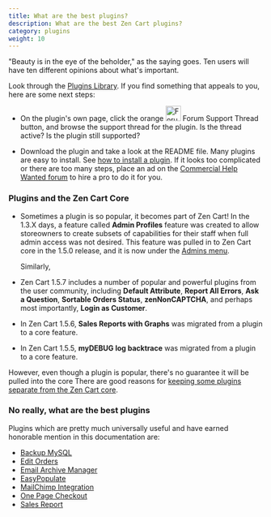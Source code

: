 ```yaml
---
title: What are the best plugins? 
description: What are the best Zen Cart plugins? 
category: plugins 
weight: 10
---
```


"Beauty is in the eye of the beholder," as the saying goes.  Ten users will
have ten different opinions about what's important.  

Look through the [Plugins Library](https://www.zen-cart.com/downloads.php). If you find something that appeals to you, here are some next steps:

- On the plugin's own page, click the orange 
<img src="/images/support_thread.png" alt="Forum Support Thread" style="height: 30px !important; border-style: none !important;" /> Forum Support Thread button, and browse the support thread for the plugin.  Is the thread active?  Is the plugin still supported? 

- Download the plugin and take a look at the README file.  Many plugins are easy to install.  See [how to install a plugin](/user/plugins/how_to_install_a_plugin/).  If it looks too complicated or there are too many steps, place an ad on the [Commercial Help Wanted forum](/user/zen_cart_forum/chw/) to hire a pro to do it for you. 

### Plugins and the Zen Cart Core

- Sometimes a plugin is so popular, it becomes part of Zen Cart!  In the 1.3.X days, a feature called **Admin Profiles** feature was created 
to allow storeowners to create subsets of capabilities for their staff 
when full admin access was not desired.  This feature was pulled in to 
Zen Cart core in the 1.5.0 release, and it is now under the [Admins menu](/user/admin_pages/admins/). 

    Similarly, 

- Zen Cart 1.5.7 includes a number of popular and powerful plugins from the user community, including **Default Attribute**, **Report All Errors**, **Ask a Question**, **Sortable Orders Status**, **zenNonCAPTCHA**, and perhaps most importantly, **Login as Customer**. 
- In Zen Cart 1.5.6, **Sales Reports with Graphs** was migrated from a plugin to a core feature. 
- In Zen Cart 1.5.5, **myDEBUG log backtrace** was migrated from a plugin to a core feature.

However, even though a plugin is popular, there's no guarantee 
it will be pulled into the core  There are good reasons for [keeping some plugins separate from the Zen Cart core](/user/plugins/why_plugins/).

### No really, what are the best plugins 

Plugins which are pretty much universally useful and have earned honorable mention in this documentation are: 

- [Backup MySQL](https://www.zen-cart.com/downloads.php?do=file&id=7)
- [Edit Orders](https://www.zen-cart.com/downloads.php?do=file&id=1513)
- [Email Archive Manager](https://www.zen-cart.com/downloads.php?do=file&id=101)
- [EasyPopulate](https://www.zen-cart.com/downloads.php?do=file&id=2069)
- [MailChimp Integration](https://www.zen-cart.com/downloads.php?do=file&id=425)
- [One Page Checkout](https://www.zen-cart.com/downloads.php?do=file&id=2095) 
- [Sales Report](https://www.zen-cart.com/downloads.php?do=file&id=9)

